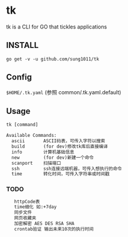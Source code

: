 # tk

tk is a CLI for GO that tickles applications

## INSTALL

`go get -v -u github.com/sung1011/tk`

## Config

`$HOME/.tk.yaml`   (参照 common/.tk.yaml.default)

## Usage

```txt
tk [command]

Available Commands:
  ascii       ASCII码表，可传入字符以搜索
  build       (for dev)修改tk库后直接编译
  info        计算机基础信息
  new         (for dev)新建一个命令
  scanport    扫描端口
  ssh         ssh连接远端机器，可传入想执行的命令
  time        转化时间，可传入字符串或时间戳
```

### TODO

```txt
   httpCode表  
   time细化 如:+7day
   同步文件
   网页收藏夹
   加密解密 AES DES RSA SHA
   crontab验证 输出未来10次的执行时间  
```
